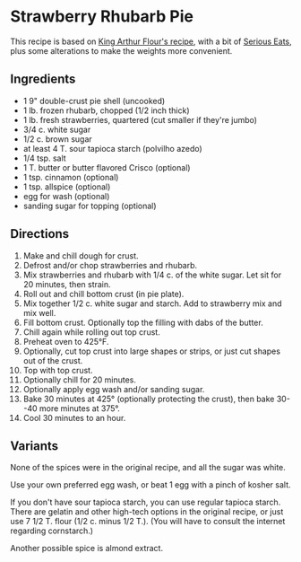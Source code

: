 # Strawberry Rhubarb Pie

This recipe is based on [King Arthur Flour's recipe](https://www.kingarthurflour.com/recipes/strawberry-rhubarb-pie-recipe), with a bit of [Serious Eats](https://www.seriouseats.com/recipes/2011/07/easy-strawberry-rhubarb-pie-recipe.html), plus some alterations to make the weights more convenient.

## Ingredients

* 1 9" double-crust pie shell (uncooked)
* 1 lb. frozen rhubarb, chopped  (1/2 inch thick)
* 1 lb. fresh strawberries, quartered (cut smaller if they're jumbo)
* 3/4 c. white sugar
* 1/2 c. brown sugar
* at least 4 T. sour tapioca starch (polvilho azedo)
* 1/4 tsp. salt
* 1 T. butter or butter flavored Crisco (optional)
* 1 tsp. cinnamon (optional)
* 1 tsp. allspice (optional)
* egg for wash (optional)
* sanding sugar for topping (optional)


## Directions

1. Make and chill dough for crust. 
2. Defrost and/or chop strawberries and rhubarb.
3. Mix strawberries and rhubarb with 1/4 c. of the white sugar.  Let sit for 20 minutes, then strain.
4. Roll out and chill bottom crust (in pie plate).
5. Mix together 1/2 c. white sugar and starch.  Add to strawberry mix and mix well.
6. Fill bottom crust.  Optionally top the filling with dabs of the butter.
7. Chill again while rolling out top crust.
8. Preheat oven to 425°F.
9. Optionally, cut top crust into large shapes or strips, or just cut shapes out of the crust.
10. Top with top crust.
11. Optionally chill for 20 minutes.
12. Optionally apply egg wash and/or sanding sugar.
13. Bake 30 minutes at 425° (optionally protecting the crust), then bake 30--40 more minutes at 375°.
14. Cool 30 minutes to an hour.


## Variants

None of the spices were in the original recipe, and all the sugar was white.

Use your own preferred egg wash, or beat 1 egg with a pinch of kosher salt.

If you don't have sour tapioca starch, you can use regular tapioca starch.
There are gelatin and other high-tech options in the original recipe, or just use 7 1/2 T. flour (1/2 c. minus 1/2 T.).
(You will have to consult the internet regarding cornstarch.)

Another possible spice is almond extract.
